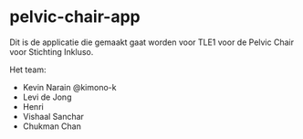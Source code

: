 # pelvic-chair-app
Dit is de applicatie die gemaakt gaat worden voor TLE1 voor de Pelvic Chair voor Stichting Inkluso.

Het team:
- Kevin Narain @kimono-k
- Levi de Jong
- Henri
- Vishaal Sanchar
- Chukman Chan